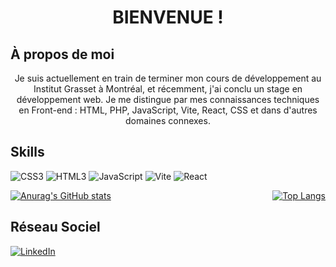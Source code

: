 <h1 align="center">BIENVENUE !</h1>

## À propos de moi
<p align="center">Je suis actuellement en train de terminer mon cours de développement au Institut Grasset à Montréal, et récemment, j'ai conclu un stage en développement web. Je me distingue par mes connaissances techniques en Front-end : HTML, PHP, JavaScript, Vite, React, CSS et dans d'autres domaines connexes.</p>

## Skills
![CSS3](https://img.shields.io/badge/CSS3-1572B6?style=for-the-badge&logo=css3&logoColor=white)
![HTML3](https://img.shields.io/badge/HTML5-E34F26?style=for-the-badge&logo=html5&logoColor=white)
![JavaScript](https://img.shields.io/badge/JavaScript-323330?style=for-the-badge&logo=javascript&logoColor=F7DF1E)
![Vite](https://img.shields.io/badge/Vite-B73BFE?style=for-the-badge&logo=vite&logoColor=FFD62E)
![React](https://img.shields.io/badge/React-20232A?style=for-the-badge&logo=react&logoColor=61DAFB)

<div style="display: flex; justify-content: space-between;">
  <a href="https://github.com/anuraghazra/github-readme-stats">
    <img src="https://github-readme-stats.vercel.app/api?username=AzerPires&show_icons=true&theme=radical" alt="Anurag's GitHub stats" />
  </a>
  
  <a href="https://github.com/anuraghazra/github-readme-stats">
    <img src="https://github-readme-stats.vercel.app/api/top-langs/?username=AzerPires&theme=radical" alt="Top Langs" />
  </a>
 </div>

 ## Réseau Sociel 
<a href="https://www.linkedin.com/in/azerpires" target="_blank">
  <img src="https://img.shields.io/badge/LinkedIn-0077B5?style=for-the-badge&logo=linkedin&logoColor=white" alt="LinkedIn" />
</a>

